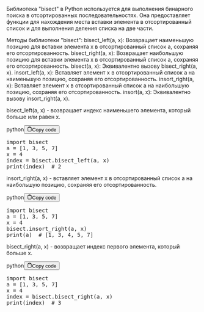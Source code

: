<p>Библиотека "bisect" в Python используется для выполнения бинарного поиска в отсортированных последовательностях.
Она предоставляет функции для нахождения места вставки элемента в отсортированный список и для выполнения деления списка на две части.</p>
<p>Методы библиотеки "bisect":
bisect_left(a, x): Возвращает наименьшую позицию для вставки элемента x в отсортированный список а, сохраняя его отсортированность.
bisect_right(a, x): Возвращает наибольшую позицию для вставки элемента x в отсортированный список а, сохраняя его отсортированность.
bisect(a, x): Эквивалентно вызову bisect_right(a, x).
insort_left(a, x): Вставляет элемент x в отсортированный список a на наименьшую позицию, сохраняя его отсортированность.
insort_right(a, x): Вставляет элемент x в отсортированный список a на наибольшую позицию, сохраняя его отсортированность.
insort(a, x): Эквивалентно вызову insort_right(a, x).</p>
<p>bisect_left(a, x) - возвращает индекс наименьшего элемента, который больше или равен x.</p>
<div class="code-element"><div class="lang-line"><text>python</text><button class="copy-button"id="code7def7a5dc15a3c9d6725215301635d47b"onclick="copyCode(code7def7a5dc15a3c9d6725215301635d47, code7def7a5dc15a3c9d6725215301635d47b)"><svg stroke="currentColor"fill="none"stroke-width="2"viewBox="0 0 24 24"stroke-linecap="round"stroke-linejoin="round"class="h-4 w-4"height="1em"width="1em"xmlns="http://www.w3.org/2000/svg"><path d="M16 4h2a2 2 0 0 1 2 2v14a2 2 0 0 1-2 2H6a2 2 0 0 1-2-2V6a2 2 0 0 1 2-2h2"></path><rect x="8" y="2" width="8" height="4" rx="1" ry="1"></rect></svg><text>Copy code</text></button></div><div class="code" id="code7def7a5dc15a3c9d6725215301635d47"><div class="highlight"><pre><span></span><span class="kn">import</span> <span class="nn">bisect</span>
<span class="n">a</span> <span class="o">=</span> <span class="p">[</span><span class="mi">1</span><span class="p">,</span> <span class="mi">3</span><span class="p">,</span> <span class="mi">5</span><span class="p">,</span> <span class="mi">7</span><span class="p">]</span>
<span class="n">x</span> <span class="o">=</span> <span class="mi">4</span>
<span class="n">index</span> <span class="o">=</span> <span class="n">bisect</span><span class="o">.</span><span class="n">bisect_left</span><span class="p">(</span><span class="n">a</span><span class="p">,</span> <span class="n">x</span><span class="p">)</span>
<span class="nb">print</span><span class="p">(</span><span class="n">index</span><span class="p">)</span>  <span class="c1"># 2</span>
</pre></div></div></div>

<p>insort_right(a, x) - вставляет элемент x в отсортированный список a на наибольшую позицию, сохраняя его отсортированность.</p>
<div class="code-element"><div class="lang-line"><text>python</text><button class="copy-button"id="codea55366e6f4ec2d10801e1f46fae208c1b"onclick="copyCode(codea55366e6f4ec2d10801e1f46fae208c1, codea55366e6f4ec2d10801e1f46fae208c1b)"><svg stroke="currentColor"fill="none"stroke-width="2"viewBox="0 0 24 24"stroke-linecap="round"stroke-linejoin="round"class="h-4 w-4"height="1em"width="1em"xmlns="http://www.w3.org/2000/svg"><path d="M16 4h2a2 2 0 0 1 2 2v14a2 2 0 0 1-2 2H6a2 2 0 0 1-2-2V6a2 2 0 0 1 2-2h2"></path><rect x="8" y="2" width="8" height="4" rx="1" ry="1"></rect></svg><text>Copy code</text></button></div><div class="code" id="codea55366e6f4ec2d10801e1f46fae208c1"><div class="highlight"><pre><span></span><span class="kn">import</span> <span class="nn">bisect</span>
<span class="n">a</span> <span class="o">=</span> <span class="p">[</span><span class="mi">1</span><span class="p">,</span> <span class="mi">3</span><span class="p">,</span> <span class="mi">5</span><span class="p">,</span> <span class="mi">7</span><span class="p">]</span>
<span class="n">x</span> <span class="o">=</span> <span class="mi">4</span>
<span class="n">bisect</span><span class="o">.</span><span class="n">insort_right</span><span class="p">(</span><span class="n">a</span><span class="p">,</span> <span class="n">x</span><span class="p">)</span>
<span class="nb">print</span><span class="p">(</span><span class="n">a</span><span class="p">)</span>  <span class="c1"># [1, 3, 4, 5, 7]</span>
</pre></div></div></div>

<p>bisect_right(a, x) - возвращает индекс первого элемента, который больше x.</p>
<div class="code-element"><div class="lang-line"><text>python</text><button class="copy-button"id="code50168f271143882841232efc6f3bb729b"onclick="copyCode(code50168f271143882841232efc6f3bb729, code50168f271143882841232efc6f3bb729b)"><svg stroke="currentColor"fill="none"stroke-width="2"viewBox="0 0 24 24"stroke-linecap="round"stroke-linejoin="round"class="h-4 w-4"height="1em"width="1em"xmlns="http://www.w3.org/2000/svg"><path d="M16 4h2a2 2 0 0 1 2 2v14a2 2 0 0 1-2 2H6a2 2 0 0 1-2-2V6a2 2 0 0 1 2-2h2"></path><rect x="8" y="2" width="8" height="4" rx="1" ry="1"></rect></svg><text>Copy code</text></button></div><div class="code" id="code50168f271143882841232efc6f3bb729"><div class="highlight"><pre><span></span><span class="kn">import</span> <span class="nn">bisect</span>
<span class="n">a</span> <span class="o">=</span> <span class="p">[</span><span class="mi">1</span><span class="p">,</span> <span class="mi">3</span><span class="p">,</span> <span class="mi">5</span><span class="p">,</span> <span class="mi">7</span><span class="p">]</span>
<span class="n">x</span> <span class="o">=</span> <span class="mi">4</span>
<span class="n">index</span> <span class="o">=</span> <span class="n">bisect</span><span class="o">.</span><span class="n">bisect_right</span><span class="p">(</span><span class="n">a</span><span class="p">,</span> <span class="n">x</span><span class="p">)</span>
<span class="nb">print</span><span class="p">(</span><span class="n">index</span><span class="p">)</span>  <span class="c1"># 3</span>
</pre></div></div></div>